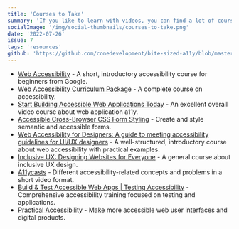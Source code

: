 ```yaml
---
title: 'Courses to Take'
summary: 'If you like to learn with videos, you can find a lot of courses about inclusive design. Mostly these are - at least the ones I watched - behind a paywall.'
socialImage: '/img/social-thumbnails/courses-to-take.png'
date: '2022-07-26'
issue: 7
tags: 'resources'
github: 'https://github.com/conedevelopment/bite-sized-a11y/blob/master/src/posts/courses-to-take.md'
---
```


- [Web Accessibility](https://www.udacity.com/course/web-accessibility--ud891) - A short, introductory accessibility course for beginners from Google.
- [Web Accessibility Curriculum Package](https://dequeuniversity.com/curriculum/packages/web) - A complete course on accessibility.
- [Start Building Accessible Web Applications Today](https://egghead.io/courses/start-building-accessible-web-applications-today) - An excellent overall video course about web application a11y.
- [Accessible Cross-Browser CSS Form Styling](https://egghead.io/courses/accessible-cross-browser-css-form-styling-7297) - Create and style semantic and accessible forms.
- [Web Accessibility for Designers: A guide to meeting accessibility guidelines for UI/UX designers](https://www.skillshare.com/classes/Web-Accessibility-for-Designers-A-guide-to-meeting-accessibility-guidelines-for-UIUX-designers/1127506348) - A well-structured, introductory course about web accessibility with practical examples.
- [Inclusive UX: Designing Websites for Everyone](https://www.skillshare.com/classes/Inclusive-UX-Designing-Websites-for-Everyone/297973484) - A general course about inclusive UX design.
- [A11ycasts](https://www.youtube.com/watch?v=HtTyRajRuyY&list=PLNYkxOF6rcICWx0C9LVWWVqvHlYJyqw7g) - Different accessibility-related concepts and problems in a short video format.
- [Build &amp; Test Accessible Web Apps | Testing Accessibility](https://testingaccessibility.com/) - Comprehensive accessibility training focused on testing and applications.
- [Practical Accessibility](https://practical-accessibility.today/) - Make more accessible web user interfaces and digital products.

